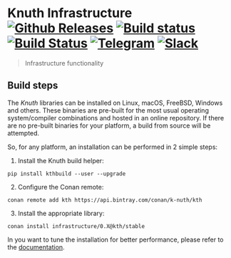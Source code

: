 <!-- <a target="_blank" href="http://semver.org">![Version][badge.version]</a> -->
<!-- <a target="_blank" href="https://cirrus-ci.com/github/k-nuth/infrastructure">![Build Status][badge.Cirrus]</a> -->

# Knuth Infrastructure <a target="_blank" href="https://github.com/k-nuth/infrastructure/releases">![Github Releases][badge.release]</a> <a target="_blank" href="https://travis-ci.org/k-nuth/infrastructure">![Build status][badge.Travis]</a> <a target="_blank" href="https://ci.appveyor.com/projects/k-nuth/infrastructure">![Build Status][badge.Appveyor]</a> <a target="_blank" href="https://t.me/knuth_cash">![Telegram][badge.telegram]</a> <a target="_blank" href="https://k-nuth.slack.com/">![Slack][badge.slack]</a>

> Infrastructure functionality

Build steps
-----------

The *Knuth* libraries can be installed on Linux, macOS, FreeBSD, Windows and others. These binaries are pre-built for the most usual operating system/compiler combinations and hosted in an online repository. If there are no pre-built binaries for your platform, a build from source will be attempted.

So, for any platform, an installation can be performed in 2 simple steps:

1. Install the Knuth build helper:
```
pip install kthbuild --user --upgrade
```

2. Configure the Conan remote:
```
conan remote add kth https://api.bintray.com/conan/k-nuth/kth
```

3. Install the appropriate library:

```
conan install infrastructure/0.X@kth/stable 
```

In you want to tune the installation for better performance, please refer to the [documentation](https://kth.github.io/docfx/content/user_guide/installation.html#advanced-installation).


<!-- Links -->
[badge.Travis]: https://travis-ci.org/k-nuth/infrastructure.svg?branch=master
[badge.Appveyor]: https://ci.appveyor.com/api/projects/status/github/k-nuth/infrastructure?svg=true&branch=master
[badge.Cirrus]: https://api.cirrus-ci.com/github/k-nuth/infrastructure.svg?branch=master
[badge.version]: https://badge.fury.io/gh/k-nuth%2Finfrastructure.svg
[badge.release]: https://img.shields.io/github/release/k-nuth/infrastructure.svg

[badge.telegram]: https://img.shields.io/badge/telegram-badge-blue.svg?logo=telegram
[badge.slack]: https://img.shields.io/badge/slack-badge-orange.svg?logo=slack

<!-- [badge.Gitter]: https://img.shields.io/badge/gitter-join%20chat-blue.svg -->
